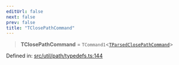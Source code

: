 ```yaml
---
editUrl: false
next: false
prev: false
title: "TClosePathCommand"
---
```


> **TClosePathCommand** = `TCommand1`\<[`TParsedClosePathCommand`](/api/type-aliases/tparsedclosepathcommand/)\>

Defined in: [src/util/path/typedefs.ts:144](https://github.com/fabricjs/fabric.js/blob/e114448a1bce9b68a3e1bba337bc0c83a35c1aa5/src/util/path/typedefs.ts#L144)
